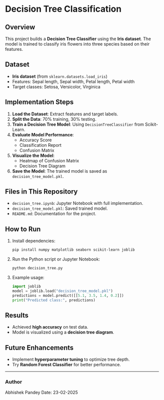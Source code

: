 # Decision Tree Classification

## Overview
This project builds a **Decision Tree Classifier** using the **Iris dataset**. The model is trained to classify iris flowers into three species based on their features.

## Dataset
- **Iris dataset** (from `sklearn.datasets.load_iris`)
- Features: Sepal length, Sepal width, Petal length, Petal width
- Target classes: Setosa, Versicolor, Virginica

## Implementation Steps
1. **Load the Dataset**: Extract features and target labels.
2. **Split the Data**: 70% training, 30% testing.
3. **Train a Decision Tree Model**: Using `DecisionTreeClassifier` from Scikit-Learn.
4. **Evaluate Model Performance**:
   - Accuracy Score
   - Classification Report
   - Confusion Matrix
5. **Visualize the Model**:
   - Heatmap of Confusion Matrix
   - Decision Tree Diagram
6. **Save the Model**: The trained model is saved as `decision_tree_model.pkl`.

## Files in This Repository
- `decision_tree.ipynb`: Jupyter Notebook with full implementation.
- `decision_tree_model.pkl`: Saved trained model.
- `README.md`: Documentation for the project.

## How to Run
1. Install dependencies:
   ```sh
   pip install numpy matplotlib seaborn scikit-learn joblib
   ```
2. Run the Python script or Jupyter Notebook:
   ```sh
   python decision_tree.py
   ```
3. Example usage:
   ```python
   import joblib
   model = joblib.load("decision_tree_model.pkl")
   predictions = model.predict([[5.1, 3.5, 1.4, 0.2]])
   print("Predicted class:", predictions)
   ```

## Results
- Achieved **high accuracy** on test data.
- Model is visualized using a **decision tree diagram**.

## Future Enhancements
- Implement **hyperparameter tuning** to optimize tree depth.
- Try **Random Forest Classifier** for better performance.

---
### Author
Abhishek Pandey 
Date: 23-02-2025

